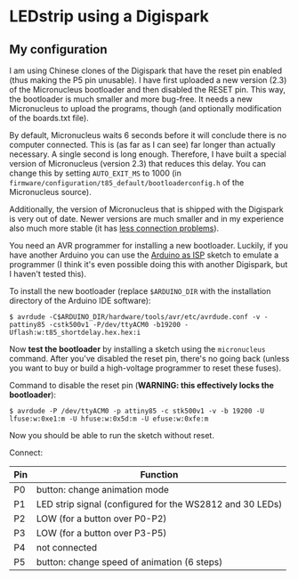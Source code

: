 # LEDstrip using a Digispark

## My configuration

I am using Chinese clones of the Digispark that have the reset pin enabled (thus
making the P5 pin unusable). I have first uploaded a new version (2.3) of the
Micronucleus bootloader and then disabled the RESET pin. This way, the
bootloader is much smaller and more bug-free. It needs a new Micronucleus to
upload the programs, though (and optionally modification of the boards.txt
file).

By default, Micronucleus waits 6 seconds before it will conclude there is no
computer connected. This is (as far as I can see) far longer than actually
necessary. A single second is long enough. Therefore, I have built a special
version of Micronucleus (version 2.3) that reduces this delay. You can change
this by setting `AUTO_EXIT_MS` to 1000 (in
`firmware/configuration/t85_default/bootloaderconfig.h` of the Micronucleus
source).

Additionally, the version of Micronucleus that is shipped with the Digispark is
very out of date. Newer versions are much smaller and in my experience also much
more stable (it has [less connection
problems](https://digistump.com/wiki/digispark/tutorials/connecting#troubleshooting)).

You need an AVR programmer for installing a new bootloader. Luckily, if you have
another Arduino you can use the [Arduino as
ISP](https://www.arduino.cc/en/Tutorial/ArduinoISP) sketch to emulate a
programmer (I think it's even possible doing this with another Digispark, but I
haven't tested this).

To install the new bootloader (replace `$ARDUINO_DIR` with the installation
directory of the Arduino IDE software):

    $ avrdude -C$ARDUINO_DIR/hardware/tools/avr/etc/avrdude.conf -v -pattiny85 -cstk500v1 -P/dev/ttyACM0 -b19200 -Uflash:w:t85_shortdelay.hex.hex:i

Now **test the bootloader** by installing a sketch using the `micronucleus`
command. After you've disabled the reset pin, there's no going back (unless you
want to buy or build a high-voltage programmer to reset these fuses).

Command to disable the reset pin (**WARNING: this effectively locks the bootloader**):

    $ avrdude -P /dev/ttyACM0 -p attiny85 -c stk500v1 -v -b 19200 -U lfuse:w:0xe1:m -U hfuse:w:0x5d:m -U efuse:w:0xfe:m

Now you should be able to run the sketch without reset.

Connect:

| Pin | Function
|-----|---------
| P0  | button: change animation mode
| P1  | LED strip signal (configured for the WS2812 and 30 LEDs)
| P2  | LOW (for a button over P0-P2)
| P3  | LOW (for a button over P3-P5)
| P4  | not connected
| P5  | button: change speed of animation (6 steps)
